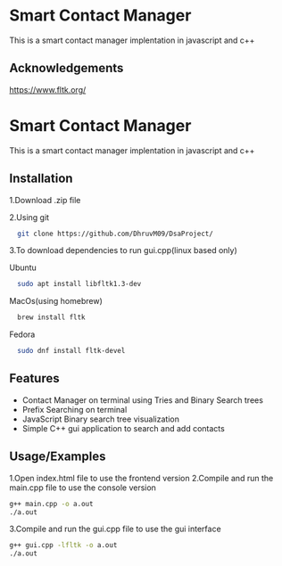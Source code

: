 
# Smart Contact Manager

This is a smart contact manager implentation in javascript and c++



## Acknowledgements

https://www.fltk.org/

# Smart Contact Manager

This is a smart contact manager implentation in javascript and c++



## Installation

1.Download .zip file

2.Using git

```bash
  git clone https://github.com/DhruvM09/DsaProject/
```
3.To download dependencies to run gui.cpp(linux based only)

Ubuntu
```bash
  sudo apt install libfltk1.3-dev
```
MacOs(using homebrew)
```bash
  brew install fltk

```
Fedora
```bash
  sudo dnf install fltk-devel

```
## Features

- Contact Manager on terminal using Tries and Binary Search trees
- Prefix Searching on terminal
- JavaScript Binary search tree visualization
- Simple C++ gui application to search and add contacts


## Usage/Examples

1.Open index.html file to use the frontend version
2.Compile and run the main.cpp file to use the console version
```bash
g++ main.cpp -o a.out
./a.out
```
3.Compile and run the gui.cpp file to use the gui interface
```bash
g++ gui.cpp -lfltk -o a.out
./a.out
```
